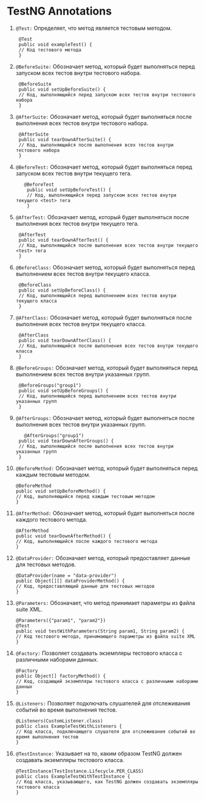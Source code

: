 # TestNG Annotations

1. `@Test:`          Определяет, что метод является тестовым методом.

        @Test
        public void exampleTest() {
        // Код тестового метода
        }

2. `@BeforeSuite:`   Обозначает метод, который будет выполняться перед запуском всех тестов внутри тестового набора.

        @BeforeSuite
        public void setUpBeforeSuite() {
        // Код, выполняющийся перед запуском всех тестов внутри тестового набора
        }

3. `@AfterSuite:`    Обозначает метод, который будет выполняться после выполнения всех тестов внутри тестового набора.

        @AfterSuite
        public void tearDownAfterSuite() {
        // Код, выполняющийся после выполнения всех тестов внутри тестового набора
        }

4. `@BeforeTest:`    Обозначает метод, который будет выполняться перед запуском всех тестов внутри текущего <test> тега.
              
          @BeforeTest
           public void setUpBeforeTest() {
           // Код, выполняющийся перед запуском всех тестов внутри текущего <test> тега
           }

5. `@AfterTest:`     Обозначает метод, который будет выполняться после выполнения всех тестов внутри текущего <test> тега.

        @AfterTest
        public void tearDownAfterTest() {
        // Код, выполняющийся после выполнения всех тестов внутри текущего <test> тега
        }

6. `@BeforeClass:`   Обозначает метод, который будет выполняться перед выполнением всех тестов внутри текущего класса.

        @BeforeClass
        public void setUpBeforeClass() {
        // Код, выполняющийся перед выполнением всех тестов внутри текущего класса
        }

7. `@AfterClass:`    Обозначает метод, который будет выполняться после выполнения всех тестов внутри текущего класса.

        @AfterClass
        public void tearDownAfterClass() {
        // Код, выполняющийся после выполнения всех тестов внутри текущего класса
        }

8. `@BeforeGroups:`  Обозначает метод, который будет выполняться перед выполнением всех тестов внутри указанных групп.

        @BeforeGroups("group1")
        public void setUpBeforeGroups() {
        // Код, выполняющийся перед выполнением всех тестов внутри указанных групп
        }

9. `@AfterGroups:`   Обозначает метод, который будет выполняться после выполнения всех тестов внутри указанных групп.

          @AfterGroups("group1")
        public void tearDownAfterGroups() {
        // Код, выполняющийся после выполнения всех тестов внутри указанных групп
        }

10. `@BeforeMethod:`  Обозначает метод, который будет выполняться перед каждым тестовым методом.

        @BeforeMethod
        public void setUpBeforeMethod() {
        // Код, выполняющийся перед каждым тестовым методом
        }

11. `@AfterMethod:`   Обозначает метод, который будет выполняться после каждого тестового метода.

        @AfterMethod
        public void tearDownAfterMethod() {
        // Код, выполняющийся после каждого тестового метода
        }

12. `@DataProvider:`  Обозначает метод, который предоставляет данные для тестовых методов.

        @DataProvider(name = "data-provider")
        public Object[][] dataProviderMethod() {
        // Код, предоставляющий данные для тестовых методов
        }

13. `@Parameters:`    Обозначает, что метод принимает параметры из файла suite XML.

        @Parameters({"param1", "param2"})
        @Test
        public void testWithParameters(String param1, String param2) {
        // Код тестового метода, принимающего параметры из файла suite XML
        }

14. `@Factory:`       Позволяет создавать экземпляры тестового класса с различными наборами данных.

        @Factory
        public Object[] factoryMethod() {
        // Код, создающий экземпляры тестового класса с различными наборами данных
        }

15. `@Listeners:`     Позволяет подключать слушателей для отслеживания событий во время выполнения тестов.

        @Listeners(CustomListener.class)
        public class ExampleTestWithListeners {
        // Код класса, подключающего слушателя для отслеживания событий во время выполнения тестов
        }

16. `@TestInstance:`  Указывает на то, каким образом TestNG должен создавать экземпляры тестового класса.

        @TestInstance(TestInstance.Lifecycle.PER_CLASS)
        public class ExampleTestWithTestInstance {
        // Код класса, указывающего, как TestNG должен создавать экземпляры тестового класса
        }


